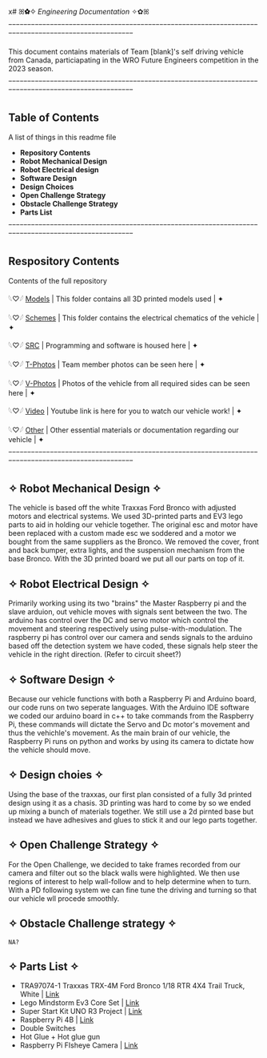 x# ꕤ✿✧ *Engineering Documentation* ✧✿ꕤ

‾‾‾‾‾‾‾‾‾‾‾‾‾‾‾‾‾‾‾‾‾‾‾‾‾‾‾‾‾‾‾‾‾‾‾‾‾‾‾‾‾‾‾‾‾‾‾‾‾‾‾‾‾‾‾‾‾‾‾‾‾‾‾‾‾‾‾‾‾‾‾‾‾‾‾‾‾‾‾‾‾‾‾‾‾‾‾‾‾‾‾‾‾‾‾‾‾‾‾

This document contains materials of Team [blank]'s self driving vehicle from Canada, particiapating in the WRO Future Engineers competition in the 2023 season.

‾‾‾‾‾‾‾‾‾‾‾‾‾‾‾‾‾‾‾‾‾‾‾‾‾‾‾‾‾‾‾‾‾‾‾‾‾‾‾‾‾‾‾‾‾‾‾‾‾‾‾‾‾‾‾‾‾‾‾‾‾‾‾‾‾‾‾‾‾‾‾‾‾‾‾‾‾‾‾‾‾‾‾‾‾‾‾‾‾‾‾‾‾‾‾‾‾‾‾

## Table of Contents
  A list of things in this readme file

+ **Repository Contents**
+ **Robot Mechanical Design**
+ **Robot Electrical design**
+ **Software Design**
+ **Design Choices**
+ **Open Challenge Strategy**
+ **Obstacle Challenge Strategy**
+ **Parts List**

‾‾‾‾‾‾‾‾‾‾‾‾‾‾‾‾‾‾‾‾‾‾‾‾‾‾‾‾‾‾‾‾‾‾‾‾‾‾‾‾‾‾‾‾‾‾‾‾‾‾‾‾‾‾‾‾‾‾‾‾‾‾‾‾‾‾‾‾‾‾‾‾‾‾‾‾‾‾‾‾‾‾‾‾‾‾‾‾‾‾‾‾‾‾‾‾‾‾‾

## Respository Contents
  Contents of the full repository

𓆩♡𓆪 [Models](https://github.com/kylln20/WRO-2022-23/tree/main/models) | This folder contains all 3D printed models used | ✦

𓆩♡𓆪 [Schemes](https://github.com/kylln20/WRO-2022-23/tree/main/schemes) | This folder contains the electrical chematics of the vehicle | ✦

𓆩♡𓆪 [SRC](https://github.com/kylln20/WRO-2022-23/tree/main/src) | Programming and software is housed here | ✦

𓆩♡𓆪 [T-Photos](https://github.com/kylln20/WRO-2022-23/tree/main/t-photos) | Team member photos can be seen here | ✦

𓆩♡𓆪 [V-Photos](https://github.com/kylln20/WRO-2022-23/tree/main/v-photos) | Photos of the vehicle from all required sides can be seen here | ✦

𓆩♡𓆪 [Video](https://github.com/kylln20/WRO-2022-23/tree/main/video) | Youtube link is here for you to watch our vehicle work! | ✦

𓆩♡𓆪 [Other](https://github.com/kylln20/WRO-2022-23/tree/main/other) | Other essential materials or documentation regarding our vehicle | ✦

‾‾‾‾‾‾‾‾‾‾‾‾‾‾‾‾‾‾‾‾‾‾‾‾‾‾‾‾‾‾‾‾‾‾‾‾‾‾‾‾‾‾‾‾‾‾‾‾‾‾‾‾‾‾‾‾‾‾‾‾‾‾‾‾‾‾‾‾‾‾‾‾‾‾‾‾‾‾‾‾‾‾‾‾‾‾‾‾‾‾‾‾‾‾‾‾‾‾‾
## ✧ Robot Mechanical Design ✧
  The vehicle is based off the white Traxxas Ford Bronco with adjusted motors and electrical systems. We used 3D-printed parts and EV3 lego parts to aid in holding our vehicle together. The original esc and motor have been replaced with a custom made esc we soddered and a motor we bought from the same suppliers as the Bronco. We removed the cover, front and back bumper, extra lights, and the suspension mechanism from the base Bronco. With the 3D printed board we put all our parts on top of it.
## ✧ Robot Electrical Design ✧
  Primarily working using its two "brains" the Master Raspberry pi and the slave arduion, out vehicle moves with signals sent between the two. The arduino has control over the DC and servo motor which control the movement and steering respectively using pulse-with-modulation. The raspberry pi has control over our camera and sends signals to the arduino based off the detection system we have coded, these signals help steer the vehicle in the right direction. (Refer to circuit sheet?)
## ✧ Software Design ✧
  Because our vehicle functions with both a Raspberry Pi and Arduino board, our code runs on two seperate languages. With the Arduino IDE software we coded our arduino board in c++ to take commands from the Raspberry Pi, these commands will dictate the Servo and Dc motor's movement and thus the vehichle's movement. As the main brain of our vehicle, the Raspberry Pi runs on python and works by using its camera to dictate how the vehicle should move.
## ✧ Design choies ✧
  Using the base of the traxxas, our first plan consisted of a fully 3d printed design using it as a chasis. 3D printing was hard to come by so we ended up mixing a bunch of materials together. We still use a 2d pirnted base but instead we have adhesives and glues to stick it and our lego parts together.
## ✧ Open Challenge Strategy ✧
  For the Open Challenge, we decided to take frames recorded from our camera and filter out so the black walls were highlighted. We then use regions of interest to help wall-follow and to help determine when to turn. With a PD following system we can fine tune the driving and turning so that our vehicle wll procede smoothly.
## ✧ Obstacle Challenge strategy ✧
    NA?

## ✧ Parts List ✧
+ TRA97074-1 Traxxas TRX-4M Ford Bronco 1/18 RTR 4X4 Trail Truck, White | [Link](https://www.bigboyswithcooltoys.ca/products/tra97074-1-traxxas-trx-4m-ford-bronco-1-18-rtr-4x4-trail-truck-white)
+ Lego Mindstorm Ev3 Core Set | [Link](https://www.amazon.com/Lego-Mindstorm-Ev3-Core-45544/dp/B00DEA55Z8)
+ Super Start Kit UNO R3 Project | [Link](https://www.amazon.ca/Elegoo-Project-Starter-Tutorial-Arduino/dp/B01D8KOZF4)
+ Raspberry Pi 4B | [Link](https://www.pishop.ca/product/raspberry-pi-4-model-b-2gb/?src=raspberrypi)
+ Double Switches
+ Hot Glue + Hot glue gun
+ Raspberry Pi FIsheye Camera | [Link](https://www.amazon.com/Raspberry-Camera-Module-160FOV-Fisheye/dp/B083XMGSVP/ref=sr_1_3?keywords=raspberry%2Bpi%2Bwide%2Bangle%2Bcamera&qid=1680461882&sr=8-3&th=1)
